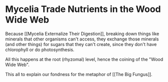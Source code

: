 # Mycelia Trade Nutrients in the Wood Wide Web

Because [[Mycelia Externalize Their Digestion]], breaking down things like minerals that other organisms can't access, they exchange those minerals (and other things) for sugars that they can't create, since they don't have chlorophyll or do photosynthesis. 

All this happens at the root (rhyzomal) level, hence the coining of the "Wood Wide Web". 

This all to explain our fondness for the metaphor of [[The Big Fungus]].
